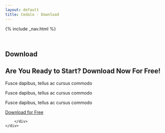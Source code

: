 ```yaml
---
layout: default
title: Cedalo - Download
---
```


<section id="banner" class="banner" role="banner">
<!-- leave unchanged from here  --> 
    {% include _nav.html %}      
    <div class="container-fluid">
        <div class="row flex-start" class="align-items: flex-start;">
            <div class="col-md-12">
                <div class="banner-spacer">
                    <p>&nbsp;</p>
                </div>
            </div>
<!-- until here for nav menus to work smoothly  -->
            <div class="download">
                <h1 class="section-header">Download</h1>
                <div class="col-md-8 col-md-offset-2 text-center">
                    <h2>Are You Ready to Start? Download Now For Free!</h2>
                    <p>Fusce dapibus, tellus ac cursus commodo</p>
                    <p>Fusce dapibus, tellus ac cursus commodo</p>
                    <p>Fusce dapibus, tellus ac cursus commodo</p>
                    <a href="https://github.com/kamalcha/ActiveBox/archive/master.zip" class="btn btn-large">Download for Free</a>
                </div>
            </div>

        </div>
    </div>
</section><!-- banner -->

<!-- ab hier weitere container möglich --> 




